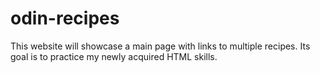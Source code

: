 # odin-recipes
This website will showcase a main page with links to multiple recipes.
Its goal is to practice my newly acquired HTML skills.